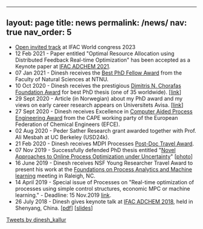 
---
layout: page
title: news
permalink: /news/
nav: true
nav_order: 5
---

* [Open invited track](https://www.ifac2023.org/submission/open-invited-track-list/#Recent%20Advances%20in%20Automated%20Learning%20and%20Calibration%20of%20MPC%20Policies) at IFAC World congress 2023
* 12 Feb 2021 - Paper entitled "Optimal Resource Allocation using Distributed Feedback Real-time Optimization" has been accepted as a Keynote paper at [IFAC ADCHEM 2021](https://www.adchem2021.org/). 
* 07 Jan 2021 - Dinesh receives the [Best PhD Fellow Award](https://www.youtube.com/watch?v=QuHFnoTiy-k&ab_channel=NTNUFakultetfornaturvitenskap) from the Faculty of Natural Sciences at NTNU.  
* 10 Oct 2020 - Dinesh receives the prestigious [Dimitris N. Chorafas Foundation Award](https://www.weizmann.ac.il/feinberg/about/dimitris-n-chorafas-prize/about-foundation-and-prize) for best PhD thesis (one of 35 worldwide). [[link](https://www.weizmann.ac.il/feinberg/sites/feinberg/files/uploads/files/chorafas_winners_2020_by_year_and_univeristy.pdf)]
* 29 Sept 2020 - Article (in Norwegian) about my PhD award and my views on early career research appears on Universitets Avisa. [[link](https://www.universitetsavisa.no/forskning/hvordan-skal-ntnu-bli-et-bedre-forskningsuniversitet/103076)] 
* 27 Sept 2020 - Dinesh receives Excellence in [Computer Aided Process Engineering Award](https://www.wp-cape.eu/index.php/outstanding-phd-thesis-on-cape/) from the CAPE working party of the European Federation of Chemical Engineers (EFCE).
* 02 Aug 2020 - Peder Sather Research grant awarded together with Prof. Ali Mesbah at UC Berkeley (USD24k).
* 21 Feb 2020 - Dinesh receives MDPI Processes [Post-Doc Travel Award](https://www.mdpi.com/journal/processes/awards.pdf/0/pdf_164_2020_1_award.pdf).
* 07 Nov 2019 - Successfully defended PhD thesis entitled "[Novel Approaches to Online Process Optimization under Uncertainty](http://folk.ntnu.no/dineshk/Research/PhD_thesis/Thesis_Main.pdf)" [[photo](http://folk.ntnu.no/dineshk/Photos/PhD_Morari_JayLee.jpeg)]
* 16 June 2019 -  Dinesh receives NSF Young Researcher Travel Award to present his work at the [Foundations on Process Analytics and Machine learning](http://fopam.org/) meeting in Raleigh, NC. 
* 14 April 2019 - Special issue of Processes on "Real-time optimization of processes using simple control structures, economic MPC or machine learning." - Deadline: 15 Nov.2019 [link](https://www.mdpi.com/journal/processes/special_issues/real_time_process). 
* 26 July 2018 - Dinesh gives keynote talk at [IFAC ADCHEM 2018](http://folk.ntnu.no/skoge/prost/proceedings/ADCHEM-2018/), held in Shenyang, China. [[pdf](https://dinesh-krishnamoorthy.github.io/publication/2019JPCADCHEM)] [[slides](http://folk.ntnu.no/dineshk/Presentations/ADCHEM_slides.pdf)] 

<a class="twitter-timeline" data-width="500" data-height="500" href="https://twitter.com/dinesh_kallur?ref_src=twsrc%5Etfw">Tweets by dinesh_kallur</a> <script async src="https://platform.twitter.com/widgets.js" charset="utf-8"></script>
